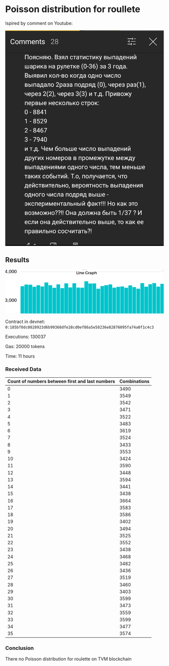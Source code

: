 # Poisson distribution for roullete

Ispired by comment on Youtube:

![Roulette](comment.png)

## Results

![Poisson-distribution](graphic.png)

Contract in devnet: `0:185bf0dc0828923d6b99368dfe28cd0ef86a5e58236e82876095fa74a0f1c4c3`

Executions: 130037

Gas: 20000 tokens

Time: 11 hours

### Received Data

Count of numbers between first and last numbers | Combinations
--- | ---
0|3490
1|3549
2|3542
3|3471
4|3522
5|3483
6|3619
7|3524
8|3433
9|3553
10|3424
11|3590
12|3448
13|3594
14|3441
15|3438
16|3664
17|3583
18|3586
19|3402
20|3494
21|3525
22|3552
23|3438
24|3468
25|3482
26|3436
27|3519
28|3460
29|3403
30|3599
31|3473
32|3559
33|3599
34|3477
35|3574

### Conclusion

There no Poisson distribution for roulette on TVM blockchain